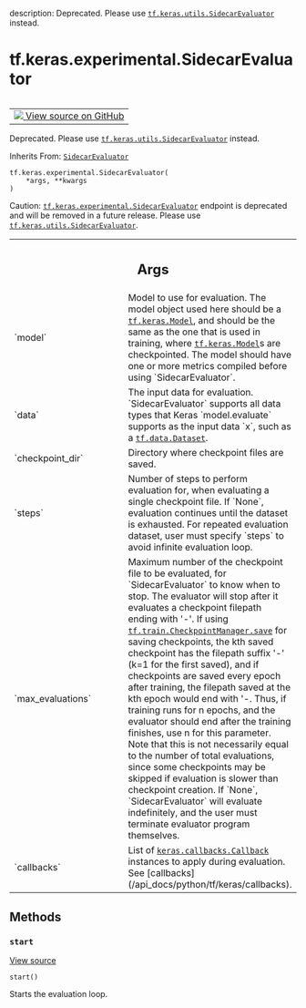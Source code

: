 description: Deprecated. Please use <a href="../../../tf/keras/utils/SidecarEvaluator.md"><code>tf.keras.utils.SidecarEvaluator</code></a> instead.

<div itemscope itemtype="http://developers.google.com/ReferenceObject">
<meta itemprop="name" content="tf.keras.experimental.SidecarEvaluator" />
<meta itemprop="path" content="Stable" />
<meta itemprop="property" content="__init__"/>
<meta itemprop="property" content="start"/>
</div>

# tf.keras.experimental.SidecarEvaluator

<!-- Insert buttons and diff -->

<table class="tfo-notebook-buttons tfo-api nocontent" align="left">
<td>
  <a target="_blank" href="https://github.com/keras-team/keras/tree/v2.15.0/keras/utils/sidecar_evaluator.py#L322-L338">
    <img src="https://www.tensorflow.org/images/GitHub-Mark-32px.png" />
    View source on GitHub
  </a>
</td>
</table>



Deprecated. Please use <a href="../../../tf/keras/utils/SidecarEvaluator.md"><code>tf.keras.utils.SidecarEvaluator</code></a> instead.

Inherits From: [`SidecarEvaluator`](../../../tf/keras/utils/SidecarEvaluator.md)

<pre class="devsite-click-to-copy prettyprint lang-py tfo-signature-link">
<code>tf.keras.experimental.SidecarEvaluator(
    *args, **kwargs
)
</code></pre>



<!-- Placeholder for "Used in" -->

Caution: <a href="../../../tf/keras/experimental/SidecarEvaluator.md"><code>tf.keras.experimental.SidecarEvaluator</code></a> endpoint is
  deprecated and will be removed in a future release. Please use
  <a href="../../../tf/keras/utils/SidecarEvaluator.md"><code>tf.keras.utils.SidecarEvaluator</code></a>.

<!-- Tabular view -->
 <table class="responsive fixed orange">
<colgroup><col width="214px"><col></colgroup>
<tr><th colspan="2"><h2 class="add-link">Args</h2></th></tr>

<tr>
<td>
`model`<a id="model"></a>
</td>
<td>
Model to use for evaluation. The model object used here should
be a <a href="../../../tf/keras/Model.md"><code>tf.keras.Model</code></a>, and should be the same as the one that is
used in training, where <a href="../../../tf/keras/Model.md"><code>tf.keras.Model</code></a>s are checkpointed. The
model should have one or more metrics compiled before using
`SidecarEvaluator`.
</td>
</tr><tr>
<td>
`data`<a id="data"></a>
</td>
<td>
The input data for evaluation. `SidecarEvaluator` supports all
data types that Keras `model.evaluate` supports as the input data
`x`, such as a <a href="../../../tf/data/Dataset.md"><code>tf.data.Dataset</code></a>.
</td>
</tr><tr>
<td>
`checkpoint_dir`<a id="checkpoint_dir"></a>
</td>
<td>
Directory where checkpoint files are saved.
</td>
</tr><tr>
<td>
`steps`<a id="steps"></a>
</td>
<td>
Number of steps to perform evaluation for, when evaluating a
single checkpoint file. If `None`, evaluation continues until the
dataset is exhausted. For repeated evaluation dataset, user must
specify `steps` to avoid infinite evaluation loop.
</td>
</tr><tr>
<td>
`max_evaluations`<a id="max_evaluations"></a>
</td>
<td>
Maximum number of the checkpoint file to be
evaluated, for `SidecarEvaluator` to know when to stop. The
evaluator will stop after it evaluates a checkpoint filepath ending
with '<ckpt_name>-<max_evaluations>'. If using
<a href="../../../tf/train/CheckpointManager.md#save"><code>tf.train.CheckpointManager.save</code></a> for saving checkpoints, the kth
saved checkpoint has the filepath suffix '<ckpt_name>-<k>' (k=1 for
the first saved), and if checkpoints are saved every epoch after
training, the filepath saved at the kth epoch would end with
'<ckpt_name>-<k>. Thus, if training runs for n epochs, and the
evaluator should end after the training finishes, use n for this
parameter. Note that this is not necessarily equal to the number of
total evaluations, since some checkpoints may be skipped if
evaluation is slower than checkpoint creation. If `None`,
`SidecarEvaluator` will evaluate indefinitely, and the user must
terminate evaluator program themselves.
</td>
</tr><tr>
<td>
`callbacks`<a id="callbacks"></a>
</td>
<td>
List of <a href="../../../tf/keras/callbacks/Callback.md"><code>keras.callbacks.Callback</code></a> instances to apply
during evaluation. See
[callbacks](/api_docs/python/tf/keras/callbacks).
</td>
</tr>
</table>



## Methods

<h3 id="start"><code>start</code></h3>

<a target="_blank" class="external" href="https://github.com/keras-team/keras/tree/v2.15.0/keras/utils/sidecar_evaluator.py#L206-L319">View source</a>

<pre class="devsite-click-to-copy prettyprint lang-py tfo-signature-link">
<code>start()
</code></pre>

Starts the evaluation loop.




